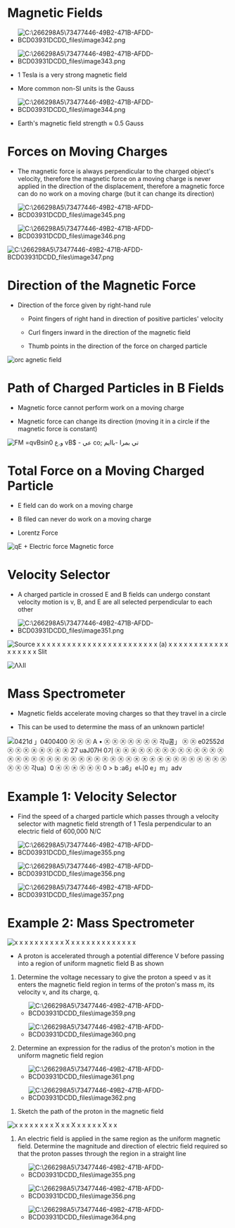 # Magnetic Fields

  -  ![C:\\266298A5\\73477446-49B2-471B-AFDD-BCD03931DCDD\_files\\image342.png](./media/image342.png)

  -  ![C:\\266298A5\\73477446-49B2-471B-AFDD-BCD03931DCDD\_files\\image343.png](./media/image343.png)

  -  1 Tesla is a very strong magnetic field

  -  More common non-SI units is the
     Gauss

  -  ![C:\\266298A5\\73477446-49B2-471B-AFDD-BCD03931DCDD\_files\\image344.png](./media/image344.png)

  -  Earth's magnetic field strength ≈ 0.5 Gauss

# Forces on Moving Charges

  -  The magnetic force is always perpendicular to the charged object's
     velocity, therefore the magnetic force on a moving charge is never
     applied in the direction of the displacement, therefore a magnetic
     force can do no work on a moving charge (but it can change its
     direction)

  -  ![C:\\266298A5\\73477446-49B2-471B-AFDD-BCD03931DCDD\_files\\image345.png](./media/image345.png)

  -  ![C:\\266298A5\\73477446-49B2-471B-AFDD-BCD03931DCDD\_files\\image346.png](./media/image346.png)

 ![C:\\266298A5\\73477446-49B2-471B-AFDD-BCD03931DCDD\_files\\image347.png](./media/image347.png)

# Direction of the Magnetic Force

  -  Direction of the force given by right-hand rule
    
      -  Point fingers of right hand in direction of positive
         particles' velocity
    
      -  Curl fingers inward in the direction of the magnetic field
    
      -  Thumb points in the direction of the force on charged particle

 ![orc agnetic field ](./media/image348.png)

# Path of Charged Particles in B Fields

  -  Magnetic force cannot perform work on a moving charge

  -  Magnetic force can change its direction (moving it in a circle if
     the magnetic force is constant)

 ![FM =qvBsin0 و.ع vB$ - عي co; تي بمرا -باايم ](./media/image349.png)

# Total Force on a Moving Charged Particle

  -  E field can do work on a moving charge

  -  B filed can never do work on a moving charge

  -  Lorentz Force

 ![qE + Electric force Magnetic force ](./media/image350.png)

# Velocity Selector

  -  A charged particle in crossed E and B fields can undergo constant
     velocity motion is v, B, and E are all selected perpendicular to
     each
     other

  -  ![C:\\266298A5\\73477446-49B2-471B-AFDD-BCD03931DCDD\_files\\image351.png](./media/image351.png)

 ![Source х х х х х х х х х х х х х х х х х х х х х х х х (а) х х х х х
 х х х х х х х х х х х х х Slit ](./media/image352.png)
 
 ![ΛλΙΙ ](./media/image353.png)

# Mass Spectrometer

  -  Magnetic fields accelerate moving charges so that they travel in a
     circle

  -  This can be used to determine the mass of an unknown particle\!

 ![0421d 」0400400 ㉨ ㉨ ㉨ A • ㉨ ㉨ ㉨ ㉨ ㉨ ㉨ ㉨ 각u콤」 ㉨ ㉨ e02552d ㉨ ㉨ ㉨ ㉩ ㉩ ㉨
 ㉩ ㉩ 27 uaJ07H 0기 ㉩ ㉩ ㉩ ㉨ ㉨ ㉨ ㉨ ㉨ ㉨ ㉨ ㉨ ㉨ ㉨ ㉨ ㉨ ㉨ ㉨ ㉨ ㉨ ㉨ ㉨ ㉨ ㉨ ㉨ ㉨ ㉨
 ㉨ ㉨ ㉨ ㉨ ㉩ ㉩ ㉩ ㉩ ㉩ ㉨ ㉨ ㉨ ㉨ ㉨ ㉨ ㉨ ㉨ ㉨ ㉨ 각ua〕0 ㉩ ㉨ ㉩ ㉨ ㉩ ㉨ 0 > b :a6」e니0
 e」m」adv ](./media/image354.png)

# Example 1: Velocity Selector 

  -  Find the speed of a charged particle which passes through a
     velocity selector with magnetic field strength of 1 Tesla
     perpendicular to an electric field of 600,000
     N/C

  -  ![C:\\266298A5\\73477446-49B2-471B-AFDD-BCD03931DCDD\_files\\image355.png](./media/image355.png)

  -  ![C:\\266298A5\\73477446-49B2-471B-AFDD-BCD03931DCDD\_files\\image356.png](./media/image356.png)

  -  ![C:\\266298A5\\73477446-49B2-471B-AFDD-BCD03931DCDD\_files\\image357.png](./media/image357.png)

# Example 2: Mass Spectrometer

 ![х х х х х х х х х х Х х х х х х х х х х х х х х
 ](./media/image358.png)

  -  A proton is accelerated through a potential difference V before
     passing into a region of uniform magnetic field B as shown

<!-- end list -->

1.   Determine the voltage necessary to give the proton a speed v as it
     enters the magnetic field region in terms of the proton's mass m,
     its velocity v, and its charge,
         q.
    
      -  ![C:\\266298A5\\73477446-49B2-471B-AFDD-BCD03931DCDD\_files\\image359.png](./media/image359.png)
    
      -  ![C:\\266298A5\\73477446-49B2-471B-AFDD-BCD03931DCDD\_files\\image360.png](./media/image360.png)

2.   Determine an expression for the radius of the proton's motion in
     the uniform magnetic field
         region
    
      -  ![C:\\266298A5\\73477446-49B2-471B-AFDD-BCD03931DCDD\_files\\image361.png](./media/image361.png)
    
      -  ![C:\\266298A5\\73477446-49B2-471B-AFDD-BCD03931DCDD\_files\\image362.png](./media/image362.png)

<!-- end list -->

1.   Sketch the path of the proton in the magnetic field

 ![х х х х х х х х Х х х Х х х х х х Х х х ](./media/image363.png)

1.   An electric field is applied in the same region as the uniform
     magnetic field. Determine the magnitude and direction of electric
     field required so that the proton passes through the region in a
     straight line
    
      -  ![C:\\266298A5\\73477446-49B2-471B-AFDD-BCD03931DCDD\_files\\image355.png](./media/image355.png)
    
      -  ![C:\\266298A5\\73477446-49B2-471B-AFDD-BCD03931DCDD\_files\\image356.png](./media/image356.png)
    
      -  ![C:\\266298A5\\73477446-49B2-471B-AFDD-BCD03931DCDD\_files\\image364.png](./media/image364.png)